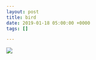 ```yaml
---
layout: post
title: bird
date: 2019-01-18 05:00:00 +0000
tags: []

---
```

![]({{site.baseurl}}/assets/images/bird3.gif)